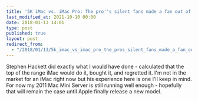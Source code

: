 ```yaml
---
title: '5K iMac vs. iMac Pro: The pro''s silent fans made a fan out of me | iMore'
last_modified_at: 2021-10-10 00:00
date: 2018-01-13 14:01
type: post
published: true
layout: post
redirect_from:
  - "/2018/01/13/5k_imac_vs_imac_pro_the_pros_silent_fans_made_a_fan_out_of_me.html"
---
```

Stephen Hackett did exactly what I would have done - calculated that the top of the range iMac would do it, bought it, and regretted it. I'm not in the market for an iMac right now but his experience here is one I'll keep in mind. For now my 2011 Mac Mini Server is still running well enough - hopefully that will remain the case until Apple finally release a new model.  

<!--more-->

